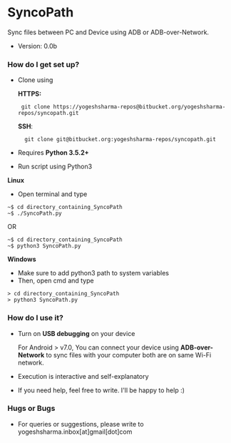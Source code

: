 # SyncoPath #

Sync files between PC and Device using ADB or ADB-over-Network.

* Version: 0.0b

### How do I get set up? ###

* Clone using 

    **HTTPS:** 
    
     ```       
      git clone https://yogeshsharma-repos@bitbucket.org/yogeshsharma-repos/syncopath.git
     ```
     
    **SSH**:
    
    ```       
      git clone git@bitbucket.org:yogeshsharma-repos/syncopath.git
    ```   

* Requires **Python 3.5.2+**

* Run script using Python3

 **Linux**

*    Open terminal and type

```
~$ cd directory_containing_SyncoPath
~$ ./SyncoPath.py
```
   OR
```
~$ cd directory_containing_SyncoPath
~$ python3 SyncoPath.py
```



 **Windows**

*   Make sure to add python3 path to system variables
*   Then, open cmd and type
```
> cd directory_containing_SyncoPath
> python3 SyncoPath.py
```

### How do I use it? ###

* Turn on **USB debugging** on your device

    For Android > v7.0, You can connect your device using **ADB-over-Network** to sync files with your computer both are on same Wi-Fi network.

* Execution is interactive and self-explanatory

* If you need help, feel free to write. I'll be happy to help :)

### Hugs or Bugs ###

* For queries or suggestions, please write to yogeshsharma.inbox[at]gmail[dot]com